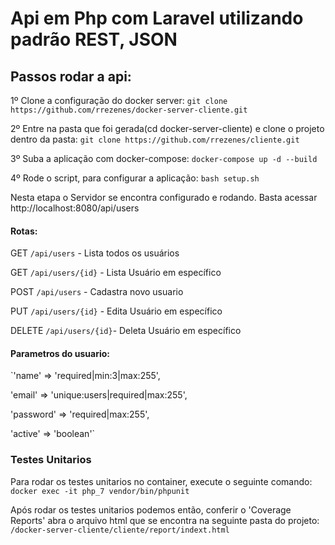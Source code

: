 # Api em Php com Laravel utilizando padrão REST, JSON

## Passos rodar a api:
1º Clone a configuração do docker server: 
`git clone https://github.com/rrezenes/docker-server-cliente.git`

2º Entre na pasta que foi gerada(cd docker-server-cliente) e clone o projeto dentro da pasta:
`git clone https://github.com/rrezenes/cliente.git`

3º Suba a aplicação com docker-compose:
`docker-compose up -d --build`

4º Rode o script, para configurar a aplicação:
`bash setup.sh`

Nesta etapa o Servidor se encontra configurado e rodando. Basta acessar http://localhost:8080/api/users

#### Rotas:

GET `/api/users`        - Lista todos os usuários

GET `/api/users/{id}`   - Lista Usuário em específico

POST `/api/users`       - Cadastra novo usuario

PUT `/api/users/{id}`   - Edita Usuário em específico

DELETE `/api/users/{id}`- Deleta Usuário em específico

#### Parametros do usuario:
`'name' => 'required|min:3|max:255',

'email' => 'unique:users|required|max:255',

'password' => 'required|max:255',

'active' => 'boolean'`

### Testes Unitarios
Para rodar os testes unitarios no container, execute o seguinte comando:
`docker exec -it php_7 vendor/bin/phpunit`

Após rodar os testes unitarios podemos então, conferir o 'Coverage Reports' abra o arquivo html que se encontra na seguinte pasta do projeto:
`/docker-server-cliente/cliente/report/indext.html`
